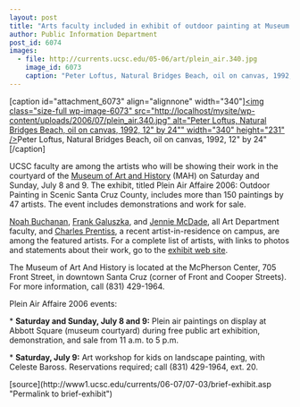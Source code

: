 ```yaml
---
layout: post
title: "Arts faculty included in exhibit of outdoor painting at Museum of Art and History"
author: Public Information Department
post_id: 6074
images:
  - file: http://currents.ucsc.edu/05-06/art/plein_air.340.jpg
    image_id: 6073
    caption: "Peter Loftus, Natural Bridges Beach, oil on canvas, 1992, 12' by 24'"
---
```


[caption id="attachment_6073" align="alignnone" width="340"]<a href="http://localhost/mysite/wp-content/uploads/2006/07/plein_air.340.jpg"><img class="size-full wp-image-6073" src="http://localhost/mysite/wp-content/uploads/2006/07/plein_air.340.jpg" alt="Peter Loftus, Natural Bridges Beach, oil on canvas, 1992, 12" by 24"" width="340" height="231" /></a>Peter Loftus, Natural Bridges Beach, oil on canvas, 1992, 12" by 24"[/caption]
<a name="content" id="content"></a>
<p>
  UCSC faculty are among the artists who will be showing their work in the courtyard of the <a href="http://www.santacruzmah.org/">Museum of Art and History</a> (MAH) on Saturday and Sunday, July 8 and 9. The exhibit, titled Plein Air Affaire 2006: Outdoor Painting in Scenic Santa Cruz County, includes more than 150 paintings by 47 artists. The event includes demonstrations and work for sale.
</p>
<p>
  <a href="http://www.santacruzmah.org/PleinAirAffaire-FatenMansour/PleinAirAffaire-FatenMansour/NoahBuchanan.htm">Noah Buchanan</a>, <a href="http://www.santacruzmah.org/PleinAirAffaire-FatenMansour/PleinAirAffaire-FatenMansour/FrankGaluszka.htm">Frank Galuszka</a>, and <a href="http://www.santacruzmah.org/PleinAirAffaire-FatenMansour/PleinAirAffaire-FatenMansour/JennieMcDade.htm">Jennie McDade</a>, all Art Department faculty, and <a href="http://www.santacruzmah.org/PleinAirAffaire-FatenMansour/PleinAirAffaire-FatenMansour/CharlesPrentiss.htm">Charles Prentiss</a>, a recent artist-in-residence on campus, are among the featured artists. For a complete list of artists, with links to photos and statements about their work, go to the <a href="http://www.santacruzmah.org/PleinAirAffaire-FatenMansour/PleinAirAffaire-FatenMansour/PAINDEX.html">exhibit web site</a>.
</p>
<p>
  The Museum of Art And History is located at the McPherson Center, 705 Front Street, in downtown Santa Cruz (corner of Front and Cooper Streets). For more information, call (831) 429-1964.
</p>
<p>
  Plein Air Affaire 2006 events:
</p>
<p>
  * <b>Saturday and Sunday, July 8 and 9:</b> Plein air paintings on display at Abbott Square (museum courtyard) during free public art exhibition, demonstration, and sale from 11 a.m. to 5 p.m.
</p>
<p>
  * <b>Saturday, July 9:</b> Art workshop for kids on landscape painting, with Celeste Baross. Reservations required; call (831) 429-1964, ext. 20.<br>
</p>
[source](http://www1.ucsc.edu/currents/06-07/07-03/brief-exhibit.asp "Permalink to brief-exhibit")
